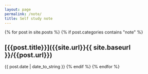 ```yaml
---
layout: page
permalink: /note/
title: Self study note
---
```


{% for post in site.posts %}
{% if post.categories contains "note" %}
## [{{post.title}}]({{site.url}}{{ site.baseurl }}/{{post.url}})
{{ post.date | date_to_string }}
{% endif %}
{% endfor %}
